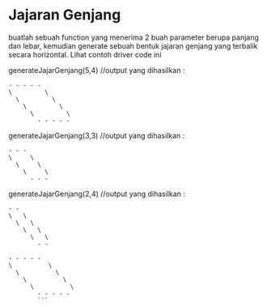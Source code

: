  # Jajaran Genjang

buatlah sebuah function yang menerima 2 buah parameter berupa panjang dan lebar, kemudian generate sebuah bentuk jajaran genjang yang terbalik secara horizontal.
Lihat contoh driver code ini

generateJajarGenjang(5,4)
//output yang dihasilkan :
```
- - - - -
\         \
  \         \
    \         \
      \         \
        - - - - -
```
generateJajarGenjang(3,3)
//output yang dihasilkan :
```
- - -
\     \
  \     \
    \     \
      - - -
```

generateJajarGenjang(2,4)
//output yang dihasilkan :
```
- -
\   \
  \   \
    \   \
      \   \
        - -
```
```
- - - - -
\          \
  \          \
    \          \
      \          \
        - - - - -
        ```
